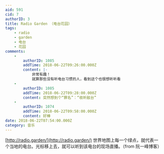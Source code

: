 ```yaml
---
aid: 591
cid: 7
authorID: 3
title: Radio Garden （电台花园）
tags:
    - radio
    - garden
    - 电台
    - 花园
comments:
    -
        authorID: 1085
        addTime: 2018-06-22T09:26:00.000Z
        content: |-
            非常有趣！  
            就算那些没有听电台习惯的人，看到这个也很想听听看
    -
        authorID: 1085
        addTime: 2018-06-22T09:28:00.000Z
        content: 突然想到个“罪名”：“收听敌台”
    -
        authorID: 1074
        addTime: 2018-06-22T09:58:00.000Z
        content: 好棒
date: 2018-06-22T07:54:00.000Z
category: 音乐
---
```


[http://radio.garden/](http://radio.garden/) 世界地图上每一个绿点，就代表一个当地的电台。光标移上去，就可以听到该电台的现场直播。（from 阮一峰博客）
